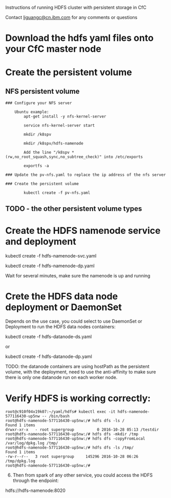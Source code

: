 Instructions of running HDFS cluster with persistent storage in CfC

Contact liguangc@cn.ibm.com for any comments or questions

# Download the hdfs yaml files onto your CfC master node

# Create the persistent volume

   ## NFS persistent volume
    ### Configure your NFS server

        Ubuntu example:
            apt-get install -y nfs-kernel-server

            service nfs-kernel-server start

            mkdir /k8spv

            mkdir /k8spv/hdfs-namenode

            Add the line "/k8spv *(rw,no_root_squash,sync,no_subtree_check)" into /etc/exports

            exportfs -a

    ### Update the pv-nfs.yaml to replace the ip address of the nfs server

    ### Create the persistent volume

            kubectl create -f pv-nfs.yaml

   ## TODO - the other persistent volume types

# Create the HDFS namenode service and deployment

kubectl create -f hdfs-namenode-svc.yaml

kubectl create -f hdfs-namenode-dp.yaml

Wait for several minutes, make sure the namenode is up and running

# Crete the HDFS data node deployment or DaemonSet

Depends on the use case, you could select to use DaemonSet or Deployment to run the HDFS data nodes containers:

kubectl create -f hdfs-datanode-ds.yaml

or

kubectl create -f hdfs-datanode-dp.yaml

TODO: the datanode containers are using hostPath as the persistent volume, with the deployment, need to use the anti-affinity to make sure there is only one datanode run on each worker node.

# Verify HDFS is working correctly:

```
root@c910f04x19k07:~/yaml/hdfs# kubectl exec -it hdfs-namenode-577116430-up5nw -- /bin/bash
root@hdfs-namenode-577116430-up5nw:/# hdfs dfs -ls /
Found 1 items
drwxr-xr-x   - root supergroup          0 2016-10-28 05:13 /testdir
root@hdfs-namenode-577116430-up5nw:/# hdfs dfs -mkdir /tmp
root@hdfs-namenode-577116430-up5nw:/# hdfs dfs -copyFromLocal /var/log/dpkg.log /tmp/                  
root@hdfs-namenode-577116430-up5nw:/# hdfs dfs -ls /tmp/  
Found 1 items
-rw-r--r--   3 root supergroup     145296 2016-10-28 06:26 /tmp/dpkg.log
root@hdfs-namenode-577116430-up5nw:/# 
```

6. Then from spark of any other service, you could access the HDFS through the endpoint: 

hdfs://hdfs-namenode:8020
